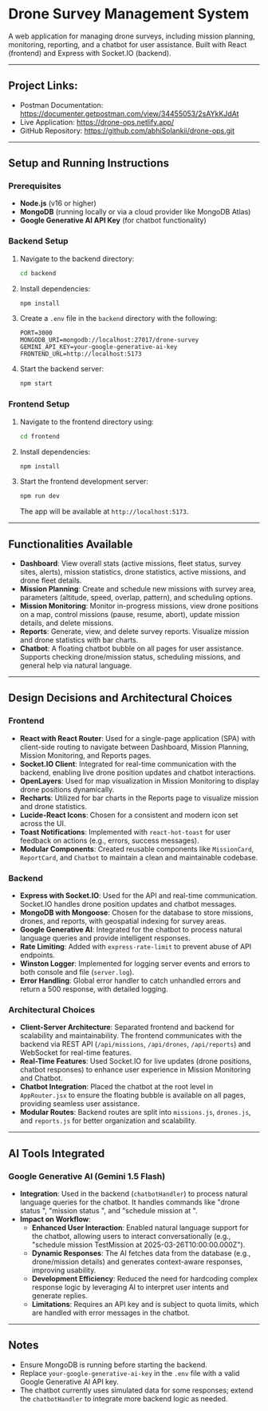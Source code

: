 # Drone Survey Management System

A web application for managing drone surveys, including mission planning, monitoring, reporting, and a chatbot for user assistance. Built with React (frontend) and Express with Socket.IO (backend).

---

## Project Links:

- Postman Documentation: https://documenter.getpostman.com/view/34455053/2sAYkKJdAt
- Live Application: https://drone-ops.netlify.app/
- GitHub Repository: https://github.com/abhiSolankii/drone-ops.git

---

## Setup and Running Instructions

### Prerequisites

- **Node.js** (v16 or higher)
- **MongoDB** (running locally or via a cloud provider like MongoDB Atlas)
- **Google Generative AI API Key** (for chatbot functionality)

### Backend Setup

1. Navigate to the backend directory:
   ```bash
   cd backend
   ```
2. Install dependencies:
   ```bash
   npm install
   ```
3. Create a `.env` file in the `backend` directory with the following:
   ```
   PORT=3000
   MONGODB_URI=mongodb://localhost:27017/drone-survey
   GEMINI_API_KEY=your-google-generative-ai-key
   FRONTEND_URL=http://localhost:5173
   ```
4. Start the backend server:
   ```bash
   npm start
   ```

### Frontend Setup

1. Navigate to the frontend directory using:
   ```bash
   cd frontend
   ```
2. Install dependencies:
   ```bash
   npm install
   ```
3. Start the frontend development server:
   ```bash
   npm run dev
   ```
   The app will be available at `http://localhost:5173`.

---

## Functionalities Available

- **Dashboard**: View overall stats (active missions, fleet status, survey sites, alerts), mission statistics, drone statistics, active missions, and drone fleet details.
- **Mission Planning**: Create and schedule new missions with survey area, parameters (altitude, speed, overlap, pattern), and scheduling options.
- **Mission Monitoring**: Monitor in-progress missions, view drone positions on a map, control missions (pause, resume, abort), update mission details, and delete missions.
- **Reports**: Generate, view, and delete survey reports. Visualize mission and drone statistics with bar charts.
- **Chatbot**: A floating chatbot bubble on all pages for user assistance. Supports checking drone/mission status, scheduling missions, and general help via natural language.

---

## Design Decisions and Architectural Choices

### Frontend

- **React with React Router**: Used for a single-page application (SPA) with client-side routing to navigate between Dashboard, Mission Planning, Mission Monitoring, and Reports pages.
- **Socket.IO Client**: Integrated for real-time communication with the backend, enabling live drone position updates and chatbot interactions.
- **OpenLayers**: Used for map visualization in Mission Monitoring to display drone positions dynamically.
- **Recharts**: Utilized for bar charts in the Reports page to visualize mission and drone statistics.
- **Lucide-React Icons**: Chosen for a consistent and modern icon set across the UI.
- **Toast Notifications**: Implemented with `react-hot-toast` for user feedback on actions (e.g., errors, success messages).
- **Modular Components**: Created reusable components like `MissionCard`, `ReportCard`, and `Chatbot` to maintain a clean and maintainable codebase.

### Backend

- **Express with Socket.IO**: Used for the API and real-time communication. Socket.IO handles drone position updates and chatbot messages.
- **MongoDB with Mongoose**: Chosen for the database to store missions, drones, and reports, with geospatial indexing for survey areas.
- **Google Generative AI**: Integrated for the chatbot to process natural language queries and provide intelligent responses.
- **Rate Limiting**: Added with `express-rate-limit` to prevent abuse of API endpoints.
- **Winston Logger**: Implemented for logging server events and errors to both console and file (`server.log`).
- **Error Handling**: Global error handler to catch unhandled errors and return a 500 response, with detailed logging.

### Architectural Choices

- **Client-Server Architecture**: Separated frontend and backend for scalability and maintainability. The frontend communicates with the backend via REST API (`/api/missions`, `/api/drones`, `/api/reports`) and WebSocket for real-time features.
- **Real-Time Features**: Used Socket.IO for live updates (drone positions, chatbot responses) to enhance user experience in Mission Monitoring and Chatbot.
- **Chatbot Integration**: Placed the chatbot at the root level in `AppRouter.jsx` to ensure the floating bubble is available on all pages, providing seamless user assistance.
- **Modular Routes**: Backend routes are split into `missions.js`, `drones.js`, and `reports.js` for better organization and scalability.

---

## AI Tools Integrated

### Google Generative AI (Gemini 1.5 Flash)

- **Integration**: Used in the backend (`chatbotHandler`) to process natural language queries for the chatbot. It handles commands like "drone status <id>", "mission status <id>", and "schedule mission <name> at <time>".
- **Impact on Workflow**:
  - **Enhanced User Interaction**: Enabled natural language support for the chatbot, allowing users to interact conversationally (e.g., "schedule mission TestMission at 2025-03-26T10:00:00.000Z").
  - **Dynamic Responses**: The AI fetches data from the database (e.g., drone/mission details) and generates context-aware responses, improving usability.
  - **Development Efficiency**: Reduced the need for hardcoding complex response logic by leveraging AI to interpret user intents and generate replies.
  - **Limitations**: Requires an API key and is subject to quota limits, which are handled with error messages in the chatbot.

---

## Notes

- Ensure MongoDB is running before starting the backend.
- Replace `your-google-generative-ai-key` in the `.env` file with a valid Google Generative AI API key.
- The chatbot currently uses simulated data for some responses; extend the `chatbotHandler` to integrate more backend logic as needed.

